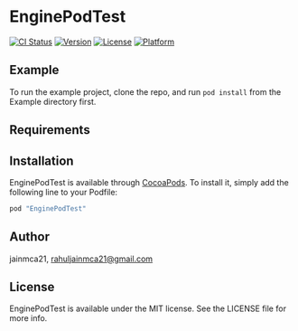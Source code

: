 # EnginePodTest

[![CI Status](http://img.shields.io/travis/jainmca21/EnginePodTest.svg?style=flat)](https://travis-ci.org/jainmca21/EnginePodTest)
[![Version](https://img.shields.io/cocoapods/v/EnginePodTest.svg?style=flat)](http://cocoapods.org/pods/EnginePodTest)
[![License](https://img.shields.io/cocoapods/l/EnginePodTest.svg?style=flat)](http://cocoapods.org/pods/EnginePodTest)
[![Platform](https://img.shields.io/cocoapods/p/EnginePodTest.svg?style=flat)](http://cocoapods.org/pods/EnginePodTest)

## Example

To run the example project, clone the repo, and run `pod install` from the Example directory first.

## Requirements

## Installation

EnginePodTest is available through [CocoaPods](http://cocoapods.org). To install
it, simply add the following line to your Podfile:

```ruby
pod "EnginePodTest"
```

## Author

jainmca21, rahuljainmca21@gmail.com

## License

EnginePodTest is available under the MIT license. See the LICENSE file for more info.
